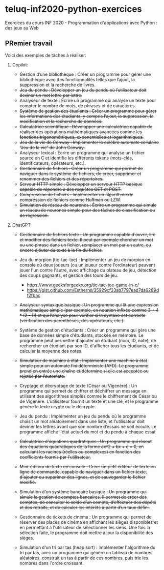 # teluq-inf2020-python-exercices
Exercices du cours INF 2020 - Programmation d'applications avec Python : des jeux au Web

## PRemier travail

Voici des exemples de tâches à réaliser:

1. Copilot:
   * Gestion d’une bibliothèque : Créer un programme pour gérer une bibliothèque avec des fonctionnalités telles que l’ajout, la suppression et la recherche de livres.
   * ~~Jeu du pendu : Développer un jeu du pendu où l’utilisateur doit deviner un mot lettre par lettre.~~
   * Analyseur de texte : Écrire un programme qui analyse un texte pour compter le nombre de mots, de phrases et de caractères.
   * ~~Système de gestion des étudiants : Créer un programme pour gérer les informations des étudiants, y compris l’ajout, la suppression, la modification et la recherche de données.~~
   * ~~Calculatrice scientifique : Développer une calculatrice capable de réaliser des opérations mathématiques avancées comme les fonctions trigonométriques, exponentielles et logarithmiques.~~
   * ~~Jeu de la vie de Conway : Implémenter le célèbre automate cellulaire “Jeu de la vie” de John Conway.~~
   * Analyseur lexical : Écrire un programme qui analyse un fichier source en C et identifie les différents tokens (mots-clés, identificateurs, opérateurs, etc.).
   * ~~Gestionnaire de fichiers : Créer un programme qui permet de naviguer dans le système de fichiers, de créer, supprimer et renommer des fichiers et des répertoires.~~
   * ~~Serveur HTTP simple : Développer un serveur HTTP basique capable de répondre à des requêtes GET et POST.~~
   * ~~Compression de fichiers : Implémenter un algorithme de compression de fichiers comme Huffman ou LZW.~~
   * ~~Simulation de réseau de neurones : Écrire un programme qui simule un réseau de neurones simple pour des tâches de classification ou de régression.~~

2. ChatGPT:
   * ~~Gestionnaire de fichiers texte : Un programme capable d'ouvrir, lire et modifier des fichiers texte. Il peut par exemple chercher un mot ou une phrase dans un fichier, remplacer un mot par un autre, ou encore ajouter du texte à la fin du fichier.~~
   * Jeu du morpion (tic-tac-toe) : Implémenter un jeu de morpion en console où deux joueurs (ou un joueur contre l'ordinateur) peuvent jouer l'un contre l'autre, avec affichage du plateau de jeu, détection des coups gagnants, et gestion des tours de jeu.
     * https://www.geeksforgeeks.org/tic-tac-toe-game-in-c/
     * https://gist.github.com/Estherns/35929cf33ab7797ead7da6289df2fbac
   * ~~Analyseur syntaxique basique : Un programme qui lit une expression mathématique simple (par exemple, en notation infixée comme 3 + 4 * (2 - 1)) et qui l’analyse pour vérifier si la syntaxe est correcte (vérification des parenthèses, des opérateurs, etc.).~~
   * Système de gestion d'étudiants : Créer un programme qui gère une base de données simple d'étudiants, stockée en mémoire. Le programme peut permettre d'ajouter un étudiant (nom, ID, note), de rechercher un étudiant par son ID, d'afficher tous les étudiants, et de calculer la moyenne des notes.
   * ~~Simulateur de machine à état : Implémenter une machine à état simple pour un automate fini déterministe (AFD). Le programme prend en entrée une chaîne et détermine si elle est acceptée ou rejetée par l'automate.~~
 
   * Cryptage et décryptage de texte (César ou Vigenère) : Un programme qui permet de chiffrer et déchiffrer un message en utilisant des algorithmes simples comme le chiffrement de César ou de Vigenère. L'utilisateur fournit un texte et une clé, et le programme génère le texte crypté ou le décrypte.
 
   * Jeu du pendu : Implémenter un jeu du pendu où le programme choisit un mot aléatoirement dans une liste, et l'utilisateur doit deviner les lettres avant que son nombre d’essais ne soit écoulé. Le programme affiche l'état actuel du mot et du pendu à chaque essai.
 
   * ~~Calculatrice d'équations quadratiques : Un programme qui résout des équations quadratiques de la forme ax^2 + bx + c = 0, en calculant les racines (réelles ou complexes) en fonction des coefficients fournis par l'utilisateur.~~
   * ~~Mini-éditeur de texte en console : Créer un petit éditeur de texte en ligne de commande, capable de naviguer dans un fichier texte, d'ajouter ou supprimer des lignes, et de sauvegarder le fichier modifié.~~
   * ~~Simulation d'un système bancaire basique : Un programme qui simule la gestion de comptes bancaires. Il permet de créer des comptes, de consulter le solde d’un compte, d’effectuer des dépôts et des retraits, et de calculer les intérêts à partir d’un taux défini.~~
   * Gestionnaire de tickets de cinéma : Un programme qui permet de réserver des places de cinéma en affichant les sièges disponibles et en permettant à l'utilisateur de sélectionner les siens. Une fois la sélection faite, le programme doit mettre à jour la disponibilité des sièges.
   * Simulation d'un tri par tas (heap sort) : Implémenter l'algorithme du tri par tas, avec un programme qui génère un tableau de nombres aléatoires, construit un tas à partir de ces nombres, puis trie les nombres dans l'ordre croissant.
